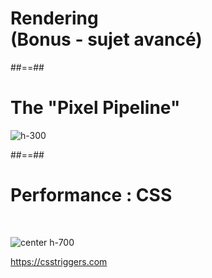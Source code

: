 <!-- .slide: class="transition-white sfeir-bg-blue" -->

<h1>Rendering<br>(Bonus - sujet avancé)</h1>

##==##

<!-- .slide: class="full-center" -->

# The "Pixel Pipeline"

![h-300](./assets/images/pixel_pipeline.png)

##==##

# Performance : CSS

<br>

![center h-700](./assets/images/css_preformance_trigger.png)

https://csstriggers.com

<!-- .element: class="center" -->
<br>
